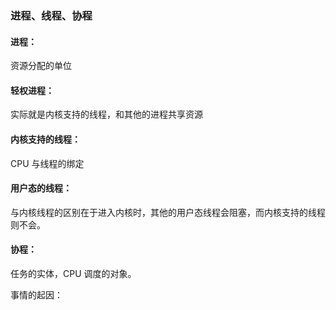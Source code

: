 ### 进程、线程、协程

#### 进程：

资源分配的单位

#### 轻权进程：

实际就是内核支持的线程，和其他的进程共享资源

#### 内核支持的线程：

CPU 与线程的绑定

#### 用户态的线程：

与内核线程的区别在于进入内核时，其他的用户态线程会阻塞，而内核支持的线程则不会。

#### 协程：

任务的实体，CPU 调度的对象。



事情的起因：

